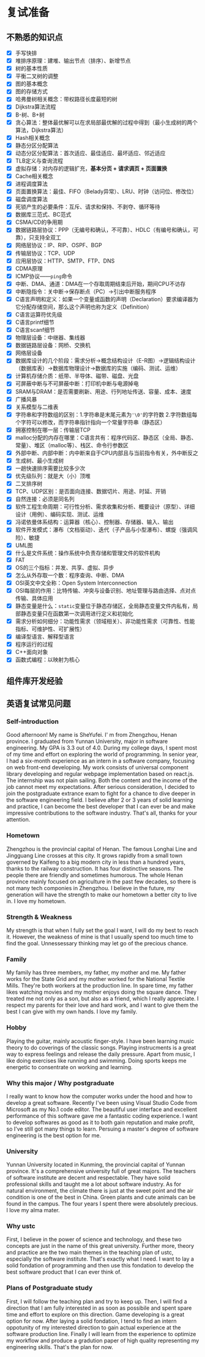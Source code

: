 # 复试准备

## 不熟悉的知识点

- [x] 手写快排
- [x] 堆排序原理：建堆、输出节点（排序）、新增节点
- [x] 树的基本性质
- [x] 平衡二叉树的调整
- [x] 图的基本概念
- [x] 图的存储方式
- [x] 哈弗曼树相关概念：带权路径长度最短的树
- [x] Dijkstra算法流程
- [x] B-树、B+树
- [x] 贪心算法：整体最优解可以在求局部最优解的过程中得到（最小生成树的两个算法，Dijkstra算法）
- [x] Hash相关概念
- [x] 静态分区分配算法
- [x] 动态分区分配算法：首次适应、最佳适应、最坏适应、邻近适应
- [x] TLB定义与查询流程
- [x] 虚拟存储：对内存的逻辑扩充，__基本分页 + 请求调页 + 页面置换__
- [x] Cache相关概念
- [x] 进程调度算法
- [x] 页面置换算法：最佳、FIFO（Belady异常）、LRU、时钟（访问位、修改位）
- [x] 磁盘调度算法
- [x] 死锁产生的必要条件：互斥、请求和保持、不剥夺、循环等待
- [x] 数据库三范式、BC范式
- [x] CSMA/CD的争用期
- [x] 数据链路层协议：PPP（无编号和确认，不可靠）、HDLC（有编号和确认，可靠），只支持全双工
- [x] 网络层协议：IP、RIP、OSPF、BGP
- [x] 传输层协议：TCP、UDP
- [x] 应用层协议：HTTP、SMTP、FTP、DNS
- [x] CDMA原理
- [x] ICMP协议——`ping`命令
- [x] 中断、DMA、通道：DMA在一个存取周期结束后开始，期间CPU不访存
- [x] 中断隐指令：关中断->保存断点（PC）->引出中断服务程序
- [x] C语言声明和定义：如果一个变量或函数的声明（Declaration）要求编译器为它分配存储空间，那么这个声明也称为定义（Definition）
- [x] C语言运算符优先级
- [x] C语言printf细节
- [x] C语言scanf细节
- [x] 物理层设备：中继器、集线器
- [x] 数据链路层设备：网桥、交换机
- [x] 网络层设备
- [x] 数据库设计的几个阶段：需求分析->概念结构设计（E-R图）->逻辑结构设计（数据库表）->数据库物理设计->数据库的实施（编码、测试、运维）
- [x] 计算机存储介质：纸带、半导体、磁带、磁盘、光盘
- [x] 可屏蔽中断与不可屏蔽中断：打印机中断与电源掉电
- [x] SRAM与DRAM：是否需要刷新、用途、行列地址传送、容量、成本、速度
- [x] 广播风暴
- [x] 关系模型与二维表
- [x] 字符串和字符数组的区别：1.字符串是末尾元素为`'\0'`的字符数 2.字符数组每个字符可以修改，而字符串指针指向一个常量字符串（静态区）
- [x] 拥塞控制在哪一层：传输层TCP
- [x] malloc分配的内存在哪里：C语言共有：程序代码区、静态区（全局、静态、常量）、堆区（malloc等）、栈区、命令行参数区
- [x] 外部中断、内部中断：内中断来自于CPU内部且与当前指令有关，外中断反之
- [x] 生成树、最小生成树
- [x] 一趟快速排序需要比较多少次
- [x] 优先级队列：就是大（小）顶堆
- [x] 二叉排序树
- [x] TCP、UDP区别：是否面向连接、数据切片、用途、时延、开销
- [x] 自然连接：必须是同名列
- [x] 软件工程生命周期：可行性分析、需求收集和分析、概要设计（原型）、详细设计（用例）、编码实现、测试、运维
- [x] 冯诺依曼体系结构：运算器（核心）、控制器、存储器、输入、输出
- [x] 软件开发模式：瀑布（文档驱动）、迭代（子产品与小型瀑布）、螺旋（强调风险）、敏捷
- [x] UML图
- [x] 什么是文件系统：操作系统中负责存储和管理文件的软件机构
- [x] FAT
- [x] OS的三个指标：并发、共享、虚拟、异步
- [x] 怎么从外存取一个数：程序查询、中断、DMA
- [x] OSI英文中文全称：Open System Interconnection
- [x] OSI每层的作用：比特传输、冲突与设备识别、地址管理与路由选择、点对点传输、具体应用
- [x] 静态变量是什么：`static`变量位于静态存储区，全局静态变量文件内私有，局部静态变量只在函数第一次调用进行定义和初始化
- [x] 需求分析如何细分：功能性需求（领域相关）、非功能性需求（可靠性、性能指标、可维护性、可扩展性）
- [x] 编译型语言、解释型语言
- [x] 程序运行的过程
- [x] C++面向对象
- [x] 函数式编程：以映射为核心

## 组件库开发经验

## 英语复试常见问题

### Self-introduction

Good afternoon! My name is SheYufei. I' m from Zhengzhou, Henan province. I graduated from Yunnan University, major in software engineering. My GPA is 3.3 out of 4.0.
During my college days, I spent most of my time and effort on exploring the world of programming. In senior year, I had a six-month experience as an intern in a software company, focusing on web front-end developing. My work consists of universal component library developing and regular webpage implementation based on react.js.
The internship was not plain sailing. Both the content and the income of the job cannot meet my expectations. After serious consideration, I decided to join the postgraduate extrance exam to fight for a chance to dive deeper in the software engineering field. I believe after 2 or 3 years of solid learning and practice, I can become the best developer that I can ever be and make impressive contributions to the software industry. That's all, thanks for your attention.

### Hometown

Zhengzhou is the provincial capital of Henan. The famous Longhai Line and Jingguang Line crosses at this city. It grows rapidly from a small town governed by Kaifeng to a big modern city in less than a hundred years, thanks to the railway construction. It has four distinctive seasons. The people there are friendly and sometimes humorous. The whole Henan province mainly focused on agriculture in the past few decades, so there is not many tech componies in Zhengzhou. I believe in the future, my generation will have the strength to make our hometown a better city to live in. I love my hometown.

### Strength & Weakness

My strength is that when I fully set the goal I want, I will do my best to reach it. However, the weakness of mine is that I usually spend too much time to find the goal. Unnessessary thinking may let go of the precious chance.

### Family

My family has three members, my father, my mother and me. My father works for the State Grid and my mother worked for the National Textile Mills. They're both workers at the production line. In spare time, my father likes watching movies and my mother enjoys doing the square dance. They treated me not only as a son, but also as a friend, which I really appreciate. I respect my parents for their love and hard work, and I want to give them the best I can give with my own hands. I love my family.

### Hobby

Playing the guitar, mainly acoustic finger-style. I have been learning music theory to do coverings of the classic songs. Playing instrucments is a great way to express feelings and release the daily pressure. Apart from music, I like doing exercises like running and swimming. Doing sports keeps me energetic to consentrate on working and learning.

### Why this major / Why postgraduate

I really want to know how the computer works under the hood and how to develop a great software. Recently I've been using Visual Studio Code from Microsoft as my No.1 code editor. The beautiful user interface and excellent performance of this software gave me a fantastic coding experience. I want to develop softwares as good as it to both gain reputation and make profit, so I've still got many things to learn. Persuing a master's degree of software engineering is the best option for me.

### University

Yunnan University located in Kunming, the provincial capital of Yunnan province. It's a comprehensive university full of great majors. The teachers of software institute are decent and respectable. They have solid professional skills and taught me a lot about software industry. As for natural environment, the climate there is just at the sweet point and the air condition is one of the best in China. Green plants and cute animals can be found in the campus. The four years I spent there were absolutely precious. I love my alma mater.

### Why ustc

First, I believe in the power of science and technology, and these two concepts are just in the name of this great university. Further more, theory and practice are the two main themes in  the teaching plan of ustc, especially the software institute. That's exactly what I need. I want to lay a solid fondation of programming and then use this fondation to develop the best software product that I can ever think of.

### Plans of Postgraduate study

First, I will follow the teaching plan and try to keep up. Then, I will find a direction that I am fully interested in as soon as possibile and spent spare time and effort to explore on this direction. Game developing is a great option for now. After laying a solid fondation, I tend to find an intern oppotunity of my interested direction to gain actual experience at the software production line. Finally I will learn from the experience to optimize my workflow and produce a gradution paper of high quality representing my engineering skills. That's the plan for now.
